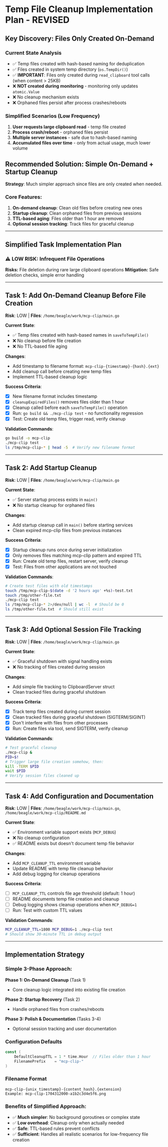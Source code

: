 # Temp File Cleanup Implementation Plan - REVISED

## Key Discovery: Files Only Created On-Demand

### Current State Analysis
- ✅ Temp files created with hash-based naming for deduplication
- ✅ Files created in system temp directory (`os.TempDir()`)
- ✅ **IMPORTANT**: Files only created during `read_clipboard` tool calls (when content > 25KB)
- ❌ **NOT created during monitoring** - monitoring only updates `atomic.Value`
- ❌ No cleanup mechanism exists
- ❌ Orphaned files persist after process crashes/reboots

### Simplified Scenarios (Low Frequency)
1. **User requests large clipboard read** - temp file created
2. **Process crash/reboot** - orphaned files persist
3. **Multiple server instances** - safe due to hash-based naming
4. **Accumulated files over time** - only from actual usage, much lower volume

## Recommended Solution: Simple On-Demand + Startup Cleanup

**Strategy**: Much simpler approach since files are only created when needed.

### Core Features:
1. **On-demand cleanup**: Clean old files before creating new ones
2. **Startup cleanup**: Clean orphaned files from previous sessions  
3. **TTL-based aging**: Files older than 1 hour are removed
4. **Optional session tracking**: Track files for graceful cleanup

---

## Simplified Task Implementation Plan

### ⚠️ **LOW RISK**: Infrequent File Operations

**Risks:** File deletion during rare large clipboard operations
**Mitigation:** Safe deletion checks, simple error handling

---

## Task 1: Add On-Demand Cleanup Before File Creation
**Risk**: LOW | **Files**: `/home/beagle/work/mcp-clip/main.go`

**Current State**:
- ✅ Temp files created with hash-based names in `saveToTempFile()`
- ❌ No cleanup before file creation
- ❌ No TTL-based file aging

**Changes**:
- Add timestamp to filename format: `mcp-clip-{timestamp}-{hash}.{ext}`
- Add cleanup call before creating new temp files
- Implement TTL-based cleanup logic

**Success Criteria**:
- [x] New filename format includes timestamp
- [x] `cleanupExpiredFiles()` removes files older than 1 hour
- [x] Cleanup called before each `saveToTempFile()` operation
- [x] Run: `go build && ./mcp-clip test` - no functionality regression
- [x] Test: Create old temp files, trigger read, verify cleanup

**Validation Commands**:
```bash
go build -o mcp-clip
./mcp-clip test
ls /tmp/mcp-clip-* | head -5  # Verify new filename format
```

---

## Task 2: Add Startup Cleanup
**Risk**: LOW | **Files**: `/home/beagle/work/mcp-clip/main.go`

**Current State**:
- ✅ Server startup process exists in `main()`
- ❌ No startup cleanup for orphaned files

**Changes**:
- Add startup cleanup call in `main()` before starting services
- Clean expired mcp-clip files from previous instances

**Success Criteria**:
- [x] Startup cleanup runs once during server initialization
- [x] Only removes files matching mcp-clip pattern and expired TTL
- [x] Run: Create old temp files, restart server, verify cleanup
- [x] Test: Files from other applications are not touched

**Validation Commands**:
```bash
# Create test files with old timestamps
touch /tmp/mcp-clip-$(date -d '2 hours ago' +%s)-test.txt
touch /tmp/other-file.txt
./mcp-clip test
ls /tmp/mcp-clip-* 2>/dev/null | wc -l  # Should be 0
ls /tmp/other-file.txt  # Should still exist
```

---

## Task 3: Add Optional Session File Tracking
**Risk**: LOW | **Files**: `/home/beagle/work/mcp-clip/main.go`

**Current State**:
- ✅ Graceful shutdown with signal handling exists
- ❌ No tracking of files created during session

**Changes**:
- Add simple file tracking to ClipboardServer struct
- Clean tracked files during graceful shutdown

**Success Criteria**:
- [x] Track temp files created during current session
- [x] Clean tracked files during graceful shutdown (SIGTERM/SIGINT)
- [x] Don't interfere with files from other processes
- [x] Run: Create files via tool, send SIGTERM, verify cleanup

**Validation Commands**:
```bash
# Test graceful cleanup
./mcp-clip &
PID=$!
# Trigger large file creation somehow, then:
kill -TERM $PID
wait $PID
# Verify session files cleaned up
```

---

## Task 4: Add Configuration and Documentation  
**Risk**: LOW | **Files**: `/home/beagle/work/mcp-clip/main.go`, `/home/beagle/work/mcp-clip/README.md`

**Current State**:
- ✅ Environment variable support exists (`MCP_DEBUG`)
- ❌ No cleanup configuration
- ✅ README exists but doesn't document temp file behavior

**Changes**:
- Add `MCP_CLEANUP_TTL` environment variable
- Update README with temp file cleanup behavior
- Add debug logging for cleanup operations

**Success Criteria**:
- [ ] `MCP_CLEANUP_TTL` controls file age threshold (default: 1 hour)
- [ ] README documents temp file creation and cleanup
- [ ] Debug logging shows cleanup operations when `MCP_DEBUG=1`
- [ ] Run: Test with custom TTL values

**Validation Commands**:
```bash
MCP_CLEANUP_TTL=1800 MCP_DEBUG=1 ./mcp-clip test
# Should show 30-minute TTL in debug output
```

---

## Implementation Strategy

### Simple 3-Phase Approach:

**Phase 1: On-Demand Cleanup** (Task 1)
- Core cleanup logic integrated into existing file creation

**Phase 2: Startup Recovery** (Task 2)  
- Handle orphaned files from crashes/reboots

**Phase 3: Polish & Documentation** (Tasks 3-4)
- Optional session tracking and user documentation

### Configuration Defaults
```go
const (
    DefaultCleanupTTL = 1 * time.Hour  // Files older than 1 hour
    FilenamePrefix    = "mcp-clip-"
)
```

### Filename Format
```
mcp-clip-{unix_timestamp}-{content_hash}.{extension}
Example: mcp-clip-1704312000-a1b2c3d4e5f6.png
```

### Benefits of Simplified Approach:
- ✅ **Much simpler**: No background goroutines or complex state
- ✅ **Low overhead**: Cleanup only when actually needed  
- ✅ **Safe**: TTL-based rules prevent conflicts
- ✅ **Sufficient**: Handles all realistic scenarios for low-frequency file creation